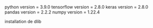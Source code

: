 python version = 3.9.0
tensorflow version = 2.8.0
keras version = 2.8.0
pandas version = 2.2.2
numpy version = 1.22.4

installation de  dlib 